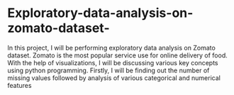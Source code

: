 # Exploratory-data-analysis-on-zomato-dataset-

In this project, I will be performing exploratory data analysis on Zomato dataset. Zomato is the most popular service use for online delivery of food. With the help of visualizations, I will be discussing various key concepts using python programming. Firstly, I will be finding out the number of missing values followed by analysis of various categorical and numerical features
